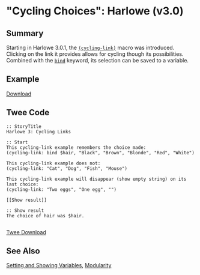 # "Cycling Choices": Harlowe (v3.0)

## Summary

Starting in Harlowe 3.0.1, the [`(cycling-link)`](https://twine2.neocities.org/#macro_cycling-link) macro was introduced. Clicking on the link it provides allows for cycling though its possibilities. Combined with the [`bind`](https://twine2.neocities.org/#type_bind) keyword, its selection can be saved to a variable.

## Example

[Download](harlowe_cycling_example.html)

## Twee Code

```twee
:: StoryTitle
Harlowe 3: Cycling Links

:: Start
This cycling-link example remembers the choice made:
(cycling-link: bind $hair, "Black", "Brown", "Blonde", "Red", "White")

This cycling-link example does not:
(cycling-link: "Cat", "Dog", "Fish", "Mouse")

This cycling-link example will disappear (show empty string) on its last choice:
(cycling-link: "Two eggs", "One egg", "")

[[Show result]]

:: Show result
The choice of hair was $hair.


```

[Twee Download](harlowe_cycling_twee.txt)

## See Also

[Setting and Showing Variables](../../settingandshowing/harlowe/harlowe_settingandshowing.md), [Modularity](../../modularity/harlowe/harlowe_modularity.md)
